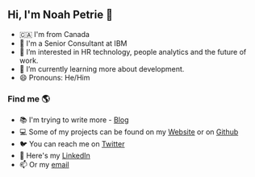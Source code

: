 <h2> Hi, I'm Noah Petrie 👋 </h2>

- 🇨🇦 I'm from Canada
- 💼 I'm a Senior Consultant at IBM
- 👀 I’m interested in HR technology, people analytics and the future of work.
- 🌱 I’m currently learning more about development.
- 😄 Pronouns: He/Him



<h3>Find me 🌎</h3>

- 📚 I'm trying to write more - [Blog](https://noahpetrie.ca/blog/)
- 💻 Some of my projects can be found on my [Website](https://noahpetrie.ca/work/) or on [Github]()
- 🐦 You can reach me on [Twitter](https://twitter.com/noahmpetrie)
- 💼 Here's my [LinkedIn](https://www.linkedin.com/in/noahpetrie/)
- 📫 Or my [email](mailto:noah.petrie@outlook.com)

<!---
noahpetrie/noahpetrie is a ✨ special ✨ repository because its `README.md` (this file) appears on your GitHub profile.
You can click the Preview link to take a look at your changes.
<!---💡 Fun facts: I'm Vegan 🌱, I like to kitesurf, snowboard, play the piano and to travel a lot.
